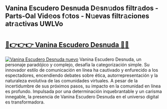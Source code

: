 ## Vanina Escudero Desnuda D𝚎sn𝚞dos filtr𝚊dos - Parts-Oal Vid𝚎os f𝚘tos - N𝚞evas filtr𝚊ciones atr𝚊ctivas UWLVo

# <h2><a href="http://mbcn6c.tromn.icu/?c=Vanina+Escudero+Desnuda">🔗👉👉👉 Vanina Escudero Desnuda 🔗🔗</a></h2>

[![Vanina Escudero Desnuda nuevo](https://i.imgur.com/pEAQMta.gif)](http://mbcn6c.tromn.icu/?c=Vanina+Escudero+Desnuda)
Vanina Escudero Desnuda, un personaje paradójico y complejo, desafía la categorización simple. Su innovador estilo de comunicación en línea ha cautivado y enfurecido a los espectadores, encendiendo debates sobre ética, autorrepresentación y la naturaleza evolutiva de las comunidades virtuales. A pesar de la incertidumbre de sus próximos pasos, su impacto en la comunidad en línea es profundo. Impulsada por una determinación inquebrantable y un carisma innegable, la presencia de Vanina Escudero Desnuda en el universo digital es transformadora.
